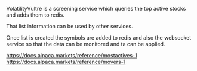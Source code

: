 VolatilityVultre is a screening service which queries the top active stocks and adds them to redis.

That list information can be used by other services.

Once list is created the symbols are added to redis and also the websocket service so that the data can be monitored and ta can be applied.

https://docs.alpaca.markets/reference/mostactives-1
https://docs.alpaca.markets/reference/movers-1